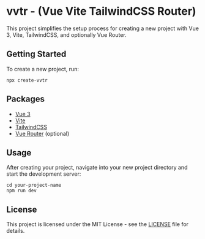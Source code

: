 # vvtr - (Vue Vite TailwindCSS Router) 

This project simplifies the setup process for creating a new project with Vue 3, Vite, TailwindCSS, and optionally Vue Router.

## Getting Started

To create a new project, run:

```
npx create-vvtr
```

## Packages

- [Vue 3](https://vuejs.org/)
- [Vite](https://vitejs.dev/)
- [TailwindCSS](https://tailwindcss.com/)
- [Vue Router](https://router.vuejs.org/) (optional)

## Usage

After creating your project, navigate into your new project directory and start the development server:

```
cd your-project-name
npm run dev
```

## License

This project is licensed under the MIT License - see the [LICENSE](LICENSE) file for details.
